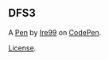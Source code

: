 DFS3
----


A [Pen](https://codepen.io/ire99/pen/podWjLm) by [Ire99](https://codepen.io/ire99) on [CodePen](https://codepen.io).

[License](https://codepen.io/license/pen/podWjLm).